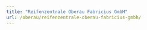 ```yaml
---
title: "Reifenzentrale Oberau Fabricius GmbH"
url: /oberau/reifenzentrale-oberau-fabricius-gmbh/
---
```


